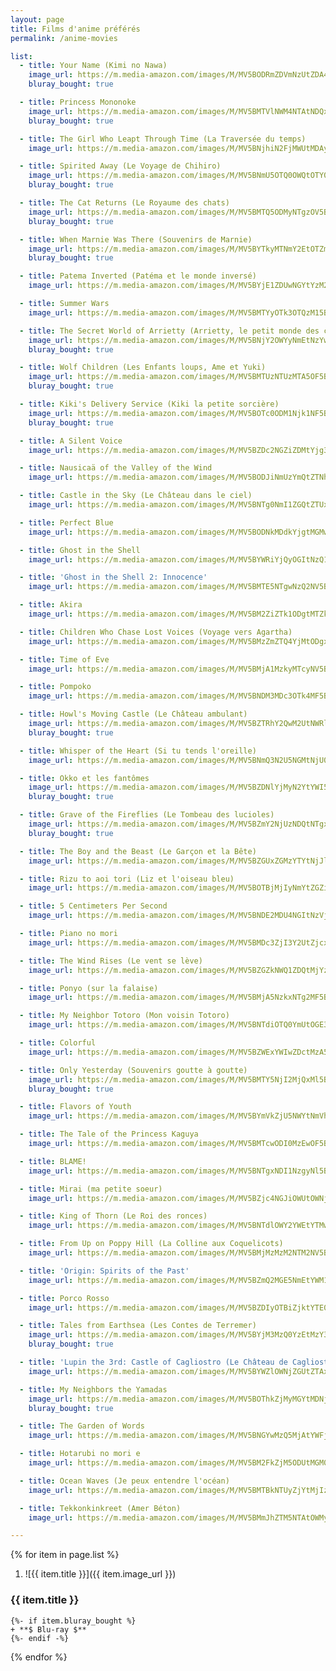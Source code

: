 ```yaml
---
layout: page
title: Films d'anime préférés
permalink: /anime-movies

list:
  - title: Your Name (Kimi no Nawa)
    image_url: https://m.media-amazon.com/images/M/MV5BODRmZDVmNzUtZDA4ZC00NjhkLWI2M2UtN2M0ZDIzNDcxYThjL2ltYWdlXkEyXkFqcGdeQXVyNTk0MzMzODA@._V1_UX1000_.jpg
    bluray_bought: true

  - title: Princess Mononoke
    image_url: https://m.media-amazon.com/images/M/MV5BMTVlNWM4NTAtNDQxYi00YWU5LWIwM2MtZmVjYWFmODZiODE5XkEyXkFqcGdeQXVyNjU0OTQ0OTY@._V1_UX1000_.jpg
    bluray_bought: true

  - title: The Girl Who Leapt Through Time (La Traversée du temps)
    image_url: https://m.media-amazon.com/images/M/MV5BNjhiN2FjMWUtMDAyMi00ODJkLWE3MDgtODJlYTA1NDk5M2MyXkEyXkFqcGdeQXVyMTMxODk2OTU@._V1_UX1000_.jpg

  - title: Spirited Away (Le Voyage de Chihiro)
    image_url: https://m.media-amazon.com/images/M/MV5BNmU5OTQ0OWQtOTY0OS00Yjg4LWE1NDYtNDRhYWMxYWY4OTMwXkEyXkFqcGdeQXVyNjU0OTQ0OTY@._V1_UX1000_.jpg
    bluray_bought: true

  - title: The Cat Returns (Le Royaume des chats)
    image_url: https://m.media-amazon.com/images/M/MV5BMTQ5ODMyNTgzOV5BMl5BanBnXkFtZTcwNDM4ODAyNw@@._V1_UX1000_.jpg
    bluray_bought: true

  - title: When Marnie Was There (Souvenirs de Marnie)
    image_url: https://m.media-amazon.com/images/M/MV5BYTkyMTNmY2EtOTZmYi00YWU4LTgxN2UtZWU0NTI0OGFkMWRjXkEyXkFqcGdeQXVyMzg2MzE2OTE@._V1_UX1000_.jpg
    bluray_bought: true

  - title: Patema Inverted (Patéma et le monde inversé)
    image_url: https://m.media-amazon.com/images/M/MV5BYjE1ZDUwNGYtYzM2Ni00NzhiLWFjOTAtMDM4ZDRiNzM5NTkxXkEyXkFqcGdeQXVyMjQ1NjEyNzE@._V1_UX1000_.jpg

  - title: Summer Wars
    image_url: https://m.media-amazon.com/images/M/MV5BMTYyOTk3OTQzM15BMl5BanBnXkFtZTcwMjU4NDYyNA@@._V1_UX1000_.jpg

  - title: The Secret World of Arrietty (Arrietty, le petit monde des chapardeurs)
    image_url: https://m.media-amazon.com/images/M/MV5BNjY2OWYyNmEtNzYwMy00OGU4LWI4YzgtMWZjZDUwYWZlYjA3XkEyXkFqcGdeQXVyODU2MDg1NzU@._V1_UX1000_.jpg
    bluray_bought: true

  - title: Wolf Children (Les Enfants loups, Ame et Yuki)
    image_url: https://m.media-amazon.com/images/M/MV5BMTUzNTUzMTA5OF5BMl5BanBnXkFtZTgwOTg0ODc1MTE@._V1_UX1000_.jpg
    bluray_bought: true

  - title: Kiki's Delivery Service (Kiki la petite sorcière)
    image_url: https://m.media-amazon.com/images/M/MV5BOTc0ODM1Njk1NF5BMl5BanBnXkFtZTcwMDI5OTEyNw@@._V1_UX1000_.jpg
    bluray_bought: true

  - title: A Silent Voice
    image_url: https://m.media-amazon.com/images/M/MV5BZDc2NGZiZDMtYjg3Ni00ZDhkLThlYWEtMzQwMDBlZDQzOWQ2XkEyXkFqcGdeQXVyNjc3OTE4Nzk@._V1_UX1000_.jpg

  - title: Nausicaä of the Valley of the Wind
    image_url: https://m.media-amazon.com/images/M/MV5BODJiNmUzYmQtZTNhNS00NjY0LThmYjMtOTliOTM1NTdkYzY1XkEyXkFqcGdeQXVyNjU0OTQ0OTY@._V1_UX1000_.jpg

  - title: Castle in the Sky (Le Château dans le ciel)
    image_url: https://m.media-amazon.com/images/M/MV5BNTg0NmI1ZGQtZTUxNC00NTgxLThjMDUtZmRlYmEzM2MwOWYwXkEyXkFqcGdeQXVyMzM4MjM0Nzg@._V1_UX1000_.jpg

  - title: Perfect Blue
    image_url: https://m.media-amazon.com/images/M/MV5BODNkMDdkYjgtMGMwNy00OGRkLWJjYTUtMjMwMWE1N2E2ZTc0XkEyXkFqcGdeQXVyNjUxMDQ0MTg@._V1_UX1000_.jpg

  - title: Ghost in the Shell
    image_url: https://m.media-amazon.com/images/M/MV5BYWRiYjQyOGItNzQ1Mi00MGI1LWE3NjItNTg1ZDQwNjUwNDM2XkEyXkFqcGdeQXVyNTAyODkwOQ@@._V1_UX1000_.jpg

  - title: 'Ghost in the Shell 2: Innocence'
    image_url: https://m.media-amazon.com/images/M/MV5BMTE5NTgwNzQ2NV5BMl5BanBnXkFtZTYwOTM4MTY3._V1_UX1000_.jpg

  - title: Akira
    image_url: https://m.media-amazon.com/images/M/MV5BM2ZiZTk1ODgtMTZkNS00NTYxLWIxZTUtNWExZGYwZTRjODViXkEyXkFqcGdeQXVyMTE2MzA3MDM@._V1_UX1000_.jpg

  - title: Children Who Chase Lost Voices (Voyage vers Agartha)
    image_url: https://m.media-amazon.com/images/M/MV5BMzZmZTQ4YjMtODgxYS00NDBlLTgyYWYtNWFkNjVhZGUyODRlL2ltYWdlXkEyXkFqcGdeQXVyNTAyODkwOQ@@._V1_UX1000_.jpg

  - title: Time of Eve
    image_url: https://m.media-amazon.com/images/M/MV5BMjA1MzkyMTcyNV5BMl5BanBnXkFtZTcwNzA3MDk2OA@@._V1_UX1000_.jpg

  - title: Pompoko
    image_url: https://m.media-amazon.com/images/M/MV5BNDM3MDc3OTk4MF5BMl5BanBnXkFtZTcwMzQ2ODIyNw@@._V1_UX1000_.jpg

  - title: Howl's Moving Castle (Le Château ambulant)
    image_url: https://m.media-amazon.com/images/M/MV5BZTRhY2QwM2UtNWRlNy00ZWQwLTg3MjktZThmNjQ3NTdjN2IxXkEyXkFqcGdeQXVyMzg2MzE2OTE@._V1_UX1000_.jpg
    bluray_bought: true

  - title: Whisper of the Heart (Si tu tends l'oreille)
    image_url: https://m.media-amazon.com/images/M/MV5BNmQ3N2U5NGMtNjU0MS00YTQzLWE1ZDctZDU5M2M5NTNjOGRmXkEyXkFqcGdeQXVyNTAyODkwOQ@@._V1_UX1000_.jpg

  - title: Okko et les fantômes
    image_url: https://m.media-amazon.com/images/M/MV5BZDNlYjMyN2YtYWI5OC00MTY0LTgxZWQtZDAwZWFjNzhlOGVjXkEyXkFqcGdeQXVyNjYxNzY5MjE@._V1_UX1000_.jpg
    bluray_bought: true

  - title: Grave of the Fireflies (Le Tombeau des lucioles)
    image_url: https://m.media-amazon.com/images/M/MV5BZmY2NjUzNDQtNTgxNC00M2Q4LTljOWQtMjNjNDBjNWUxNmJlXkEyXkFqcGdeQXVyNTA4NzY1MzY@._V1_UX1000_.jpg
    bluray_bought: true

  - title: The Boy and the Beast (Le Garçon et la Bête)
    image_url: https://m.media-amazon.com/images/M/MV5BZGUxZGMzYTYtNjJlMS00OGQ5LTg5YjItN2JjM2Y2NjQzMzdkL2ltYWdlXkEyXkFqcGdeQXVyNTAyODkwOQ@@._V1_UX1000_.jpg

  - title: Rizu to aoi tori (Liz et l'oiseau bleu)
    image_url: https://m.media-amazon.com/images/M/MV5BOTBjMjIyNmYtZGZiZi00ZGMzLTliZWUtYzU1MGM4OTFkZGMxXkEyXkFqcGdeQXVyMTk2MDc1MjQ@._V1_UX1000_.jpg

  - title: 5 Centimeters Per Second
    image_url: https://m.media-amazon.com/images/M/MV5BNDE2MDU4NGItNzVjMC00MjY1LWExNTEtOWQ5ZTgyMzJmMzc2XkEyXkFqcGdeQXVyMTMxODk2OTU@._V1_UX1000_.jpg

  - title: Piano no mori
    image_url: https://m.media-amazon.com/images/M/MV5BMDc3ZjI3Y2UtZjcxNC00NDA0LTgwOTQtZjEwYmIzZTk1MTM5XkEyXkFqcGdeQXVyMzA3NDI5NTQ@._V1_UX1000_.jpg

  - title: The Wind Rises (Le vent se lève)
    image_url: https://m.media-amazon.com/images/M/MV5BZGZkNWQ1ZDQtMjYzNy00NmYxLWEwMDEtNjY2Y2U2ZWEyOGQ5L2ltYWdlXkEyXkFqcGdeQXVyNTAyODkwOQ@@._V1_UX1000_.jpg

  - title: Ponyo (sur la falaise)
    image_url: https://m.media-amazon.com/images/M/MV5BMjA5NzkxNTg2MF5BMl5BanBnXkFtZTcwMTA3MjU1Mg@@._V1_UX1000_.jpg

  - title: My Neighbor Totoro (Mon voisin Totoro)
    image_url: https://m.media-amazon.com/images/M/MV5BNTdiOTQ0YmUtOGE3YS00NDg5LWI3YTEtNDAxZmE0MzRmZWM5L2ltYWdlXkEyXkFqcGdeQXVyNTAyODkwOQ@@._V1_UX1000_.jpg

  - title: Colorful
    image_url: https://m.media-amazon.com/images/M/MV5BZWExYWIwZDctMzA5YS00ZDNiLTk1MDgtMzA4YjZhMDMwYmYwXkEyXkFqcGdeQXVyMjIxNDMzMTg@._V1_UX1000_.jpg

  - title: Only Yesterday (Souvenirs goutte à goutte)
    image_url: https://m.media-amazon.com/images/M/MV5BMTY5NjI2MjQxMl5BMl5BanBnXkFtZTgwMDA2MzM2NzE@._V1_UX1000_.jpg
    bluray_bought: true

  - title: Flavors of Youth
    image_url: https://m.media-amazon.com/images/M/MV5BYmVkZjU5NWYtNmVhNC00Y2FjLWFiZGUtZGRlMzk3M2YzYmI5XkEyXkFqcGdeQXVyMTk2MDc1MjQ@._V1_UX1000_.jpg

  - title: The Tale of the Princess Kaguya
    image_url: https://m.media-amazon.com/images/M/MV5BMTcwODI0MzEwOF5BMl5BanBnXkFtZTgwNjkyNTEwMTE@._V1_UX1000_.jpg

  - title: BLAME!
    image_url: https://m.media-amazon.com/images/M/MV5BNTgxNDI1NzgyNl5BMl5BanBnXkFtZTgwMTgzNTIzMjI@._V1_UX1000_.jpg

  - title: Mirai (ma petite soeur)
    image_url: https://m.media-amazon.com/images/M/MV5BZjc4NGJiOWUtOWNjOS00M2QzLWFlMmMtMTU3ODMzNWU5ODk4XkEyXkFqcGdeQXVyMTMxODk2OTU@._V1_UX1000_.jpg

  - title: King of Thorn (Le Roi des ronces)
    image_url: https://m.media-amazon.com/images/M/MV5BNTdlOWY2YWEtYTMwYS00MGI0LWJlMzctZGY3YzY3NWUxOTkxXkEyXkFqcGdeQXVyOTExODQ3OQ@@._V1_UX1000_.jpg

  - title: From Up on Poppy Hill (La Colline aux Coquelicots)
    image_url: https://m.media-amazon.com/images/M/MV5BMjMzMzM2NTM2NV5BMl5BanBnXkFtZTcwNTk4OTYwOQ@@._V1_UX1000_.jpg

  - title: 'Origin: Spirits of the Past'
    image_url: https://m.media-amazon.com/images/M/MV5BZmQ2MGE5NmEtYWM1OS00ZDc3LWJlNTMtNGU3YTQ1NDVlNDdiXkEyXkFqcGdeQXVyODU2MDg1NzU@._V1_UX1000_.jpg

  - title: Porco Rosso
    image_url: https://m.media-amazon.com/images/M/MV5BZDIyOTBiZjktYTE0NS00ZGE2LWEzM2YtMzM0MWI2YzIzMGM2L2ltYWdlXkEyXkFqcGdeQXVyNTAyODkwOQ@@._V1_UX1000_.jpg

  - title: Tales from Earthsea (Les Contes de Terremer)
    image_url: https://m.media-amazon.com/images/M/MV5BYjM3MzQ0YzEtMzY3My00YjhlLThjYWQtNjY5ZTYwYWRkNjhjL2ltYWdlXkEyXkFqcGdeQXVyNTAyODkwOQ@@._V1_UX1000_.jpg
    bluray_bought: true

  - title: 'Lupin the 3rd: Castle of Cagliostro (Le Château de Cagliostro)'
    image_url: https://m.media-amazon.com/images/M/MV5BYWZlOWNjZGUtZTAxMi00MWIxLTlkYTUtYmE5ZWNjMWRlMTA3XkEyXkFqcGdeQXVyNTc5OTMwOTQ@._V1_UX1000_.jpg

  - title: My Neighbors the Yamadas
    image_url: https://m.media-amazon.com/images/M/MV5BOThkZjMyMGYtMDNjNy00NjcwLTk1NmEtZmQwYTliMmM4YjBhXkEyXkFqcGdeQXVyMzM4NjcxOTc@._V1_UX1000_.jpg
    bluray_bought: true

  - title: The Garden of Words
    image_url: https://m.media-amazon.com/images/M/MV5BNGYwMzQ5MjAtYWFjMy00ZTc1LTlkODQtM2Q5YzYzOWVkYTdhXkEyXkFqcGdeQXVyNjY1OTY4MTk@._V1_UX1000_.jpg

  - title: Hotarubi no mori e
    image_url: https://m.media-amazon.com/images/M/MV5BM2FkZjM5ODUtMGM0OC00ZTk2LWFjZDYtNmIzMGRhZWY0MjExXkEyXkFqcGdeQXVyNDgyODgxNjE@._V1_UX1000_.jpg

  - title: Ocean Waves (Je peux entendre l'océan)
    image_url: https://m.media-amazon.com/images/M/MV5BMTBkNTUyZjYtMjIzZC00NDIzLWIyOTEtYmRkYzgxYzFiYzk3XkEyXkFqcGdeQXVyNDYzNTI2ODc@._V1_UX1000_.jpg

  - title: Tekkonkinkreet (Amer Béton)
    image_url: https://m.media-amazon.com/images/M/MV5BMmJhZTM5NTAtOWMyOS00MDczLThkMjMtMGU0ZjdiODhlMGFlXkEyXkFqcGdeQXVyMzQ4NDEyNzM@._V1_UX1000_.jpg

---
```


{% for item in page.list %}
1. ![{{ item.title }}]({{ item.image_url }})
### {{ item.title }}
    {%- if item.bluray_bought %}
    + **$ Blu-ray $**
    {%- endif -%}
{% endfor %}
